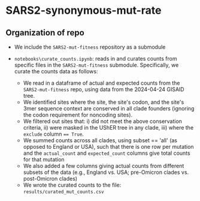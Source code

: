 # SARS2-synonymous-mut-rate

## Organization of repo

* We include the `SARS2-mut-fitness` repository as a submodule

* `notebooks\curate_counts.ipynb`: reads in and curates counts from specific files in the `SARS2-mut-fitness` submodule. Specifically, we curate the counts data as follows:
    * We read in a dataframe of actual and expected counts from the `SARS2-mut-fitness` repo, using data from the 2024-04-24 GISAID tree.
    * We identified sites where the site, the site's codon, and the site's 3mer sequence context are conserved in all clade founders (ignoring the codon requirement for noncoding sites).
    * We filtered out sites that: i) did not meet the above conservation criteria, ii) were masked in the UShER tree in any clade, iii) where the `exclude` column `== True`.
    * We summed counts across all clades, using subset == 'all' (as opposed to England or USA), such that there is one row per mutation and the `actual_count` and `expected_count` columns give total counts for that mutation
    * We also added a few columns giving actual counts from different subsets of the data (e.g., England vs. USA; pre-Omicron clades vs. post-Omicron clades)
    * We wrote the curated counts to the file: `results/curated_mut_counts.csv`